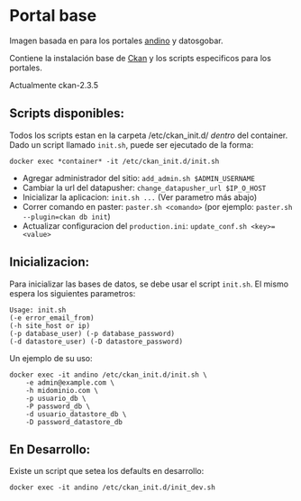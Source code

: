 # Portal base

Imagen basada en para los portales [andino](https://github.com/datosgobar/portal-andino) y datosgobar.

Contiene la instalación base de [Ckan](https://github.com/ckan/ckan) y los scripts especificos para los portales.

Actualmente ckan-2.3.5


## Scripts disponibles:

Todos los scripts estan en la carpeta /etc/ckan_init.d/ *dentro* del container.
Dado un script llamado `init.sh`, puede ser ejecutado de la forma:

    docker exec *container* -it /etc/ckan_init.d/init.sh
    
* Agregar administrador del sitio: `add_admin.sh $ADMIN_USERNAME`
* Cambiar la url del datapusher: `change_datapusher_url $IP_O_HOST`
* Inicializar la aplicacion: `init.sh ...` (Ver parametro más abajo)
* Correr comando en paster: `paster.sh <comando>` (por ejemplo: `paster.sh --plugin=ckan db init`)
* Actualizar configuracion del `production.ini`: `update_conf.sh <key>=<value>`


## Inicializacion:

Para inicializar las bases de datos, se debe usar el script `init.sh`. El mismo espera los siguientes parametros:

    Usage: init.sh
    (-e error_email_from)
    (-h site_host or ip)
    (-p database_user) (-p database_password)
    (-d datastore_user) (-D datastore_password)

Un ejemplo de su uso:

    docker exec -it andino /etc/ckan_init.d/init.sh \
        -e admin@example.com \
        -h midominio.com \
        -p usuario_db \
        -P password_db \
        -d usuario_datastore_db \
        -D password_datastore_db
        
## En Desarrollo:

Existe un script que setea los defaults en desarrollo:

    docker exec -it andino /etc/ckan_init.d/init_dev.sh
